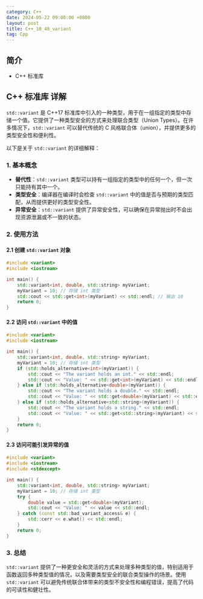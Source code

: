 ```yaml
---
category: C++
date: 2024-05-22 09:00:00 +0800
layout: post
title: C++_10_40_variant
tag: Cpp
---
```

## 简介

+ C++ <variant>标准库

## C++ <variant>标准库 详解

`std::variant` 是 C++17 标准库中引入的一种类型，用于在一组指定的类型中存储一个值。它提供了一种类型安全的方式来处理联合类型（Union Types）。在许多情况下，`std::variant` 可以替代传统的 C 风格联合体（union），并提供更多的类型安全性和便利性。

以下是关于 `std::variant` 的详细解释：

### 1. 基本概念

- **替代性**：`std::variant` 类型可以持有一组指定的类型中的任何一个，但一次只能持有其中一个。
- **类型安全**：编译器在编译时会检查 `std::variant` 中的值是否与预期的类型匹配，从而提供更好的类型安全性。
- **异常安全**：`std::variant` 提供了异常安全性，可以确保在异常抛出时不会出现资源泄漏或不一致的状态。

### 2. 使用方法

#### 2.1 创建 `std::variant` 对象

```cpp
#include <variant>
#include <iostream>

int main() {
    std::variant<int, double, std::string> myVariant;
    myVariant = 10; // 存储 int 类型
    std::cout << std::get<int>(myVariant) << std::endl; // 输出 10
    return 0;
}
```

#### 2.2 访问 `std::variant` 中的值

```cpp
#include <variant>
#include <iostream>

int main() {
    std::variant<int, double, std::string> myVariant;
    myVariant = 10; // 存储 int 类型
    if (std::holds_alternative<int>(myVariant)) {
        std::cout << "The variant holds an int." << std::endl;
        std::cout << "Value: " << std::get<int>(myVariant) << std::endl;
    } else if (std::holds_alternative<double>(myVariant)) {
        std::cout << "The variant holds a double." << std::endl;
        std::cout << "Value: " << std::get<double>(myVariant) << std::endl;
    } else if (std::holds_alternative<std::string>(myVariant)) {
        std::cout << "The variant holds a string." << std::endl;
        std::cout << "Value: " << std::get<std::string>(myVariant) << std::endl;
    }
    return 0;
}
```

#### 2.3 访问可能引发异常的值

```cpp
#include <variant>
#include <iostream>
#include <stdexcept>

int main() {
    std::variant<int, double, std::string> myVariant;
    myVariant = 10; // 存储 int 类型
    try {
        double value = std::get<double>(myVariant);
        std::cout << "Value: " << value << std::endl;
    } catch (const std::bad_variant_access& e) {
        std::cerr << e.what() << std::endl;
    }
    return 0;
}
```

### 3. 总结

`std::variant` 提供了一种更安全和灵活的方式来处理多种类型的值，特别适用于函数返回多种类型值的情况，以及需要类型安全的联合类型操作的场景。使用 `std::variant` 可以避免传统联合体带来的类型不安全性和编程错误，提高了代码的可读性和健壮性。